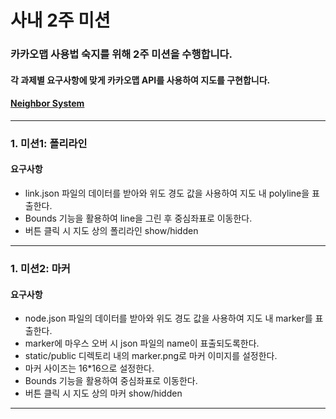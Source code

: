 # 사내 2주 미션 

### 카카오맵 사용법 숙지를 위해 2주 미션을 수행합니다.

#### 각 과제별 요구사항에 맞게 카카오맵 API를 사용하여 지도를 구현합니다.
#### [Neighbor System](http://neighbor21.co.kr)

---

### 1. 미션1: 폴리라인
#### 요구사항
- link.json 파일의 데이터를 받아와 위도 경도 값을 사용하여 지도 내 polyline을 표출한다.
- Bounds 기능을 활용하여 line을 그린 후 중심좌표로 이동한다.
- 버튼 클릭 시 지도 상의 폴리라인 show/hidden
 
---

### 1. 미션2: 마커
#### 요구사항
- node.json 파일의 데이터를 받아와 위도 경도 값을 사용하여 지도 내 marker를 표출한다.
- marker에 마우스 오버 시 json 파일의 name이 표출되도록한다.
- static/public 디렉토리 내의 marker.png로 마커 이미지를 설정한다.
- 마커 사이즈는 16*16으로 설정한다.
- Bounds 기능을 활용하여 중심좌표로 이동한다.
- 버튼 클릭 시 지도 상의 마커 show/hidden

---